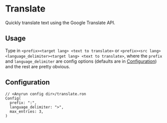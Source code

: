 # Translate

Quickly translate text using the Google Translate API.

## Usage

Type in `<prefix><target lang> <text to translate>` or `<prefix><src lang><language_delimiter><target lang> <text to translate>`,
where the `prefix` and `language_delimiter` are config options (defaults are in [Configuration](#Configuration)) and the rest are pretty obvious.

## Configuration

```ron
// <Anyrun config dir>/translate.ron
Config(
  prefix: ":",
  language_delimiter: ">",
  max_entries: 3,
)
```
